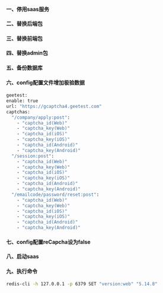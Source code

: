 #### 一、停用saas服务
#### 二、替换后端包
#### 三、替换前端包
#### 四、替换admin包
#### 五、备份数据库
#### 六、config配置文件增加极验数据
  ```bash
 geetest:
  enable: true
  url: "https://gcaptcha4.geetest.com"
  captchas:
    "/company/apply:post":
      - "captcha_id(Web)"
      - "captcha_key(Web)"
      - "captcha_id(iOS)"
      - "captcha_key(iOS)"
      - "captcha_id(Android)"
      - "captcha_key(Android)"
    "/session:post":
      - "captcha_id(Web)"
      - "captcha_key(Web)"
      - "captcha_id(iOS)"
      - "captcha_key(iOS)"
      - "captcha_id(Android)"
      - "captcha_key(Android)"
    "/emailcode/password/reset:post":
      - "captcha_id(Web)"
      - "captcha_key(Web)"
      - "captcha_id(iOS)"
      - "captcha_key(iOS)"
      - "captcha_id(Android)"
      - "captcha_key(Android)"
 ```
#### 七、config配置reCapcha设为false
#### 八、启动saas
#### 九、执行命令
 ```bash
 redis-cli -h 127.0.0.1 -p 6379 SET "version:web" "5.14.8"
 ```

